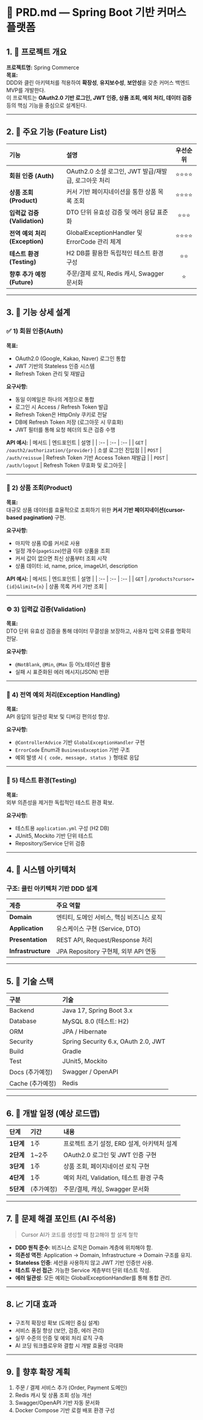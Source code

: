 # 📘 PRD.md — Spring Boot 기반 커머스 플랫폼

## 1. 🎯 프로젝트 개요

**프로젝트명:** Spring Commerce  
**목표:**  
DDD와 클린 아키텍처를 적용하여 **확장성**, **유지보수성**, **보안성**을 갖춘 커머스 백엔드 MVP를 개발한다.  
이 프로젝트는 **OAuth2.0 기반 로그인, JWT 인증, 상품 조회, 예외 처리, 데이터 검증** 등의 핵심 기능을 중심으로 설계된다.

---

## 2. 🧱 주요 기능 (Feature List)

| 기능 | 설명 | 우선순위 |
| :-- | :-- | :--: |
| **회원 인증 (Auth)** | OAuth2.0 소셜 로그인, JWT 발급/재발급, 로그아웃 처리 | ⭐⭐⭐⭐ |
| **상품 조회 (Product)** | 커서 기반 페이지네이션을 통한 상품 목록 조회 | ⭐⭐⭐⭐ |
| **입력값 검증 (Validation)** | DTO 단위 유효성 검증 및 에러 응답 표준화 | ⭐⭐⭐ |
| **전역 예외 처리 (Exception)** | GlobalExceptionHandler 및 ErrorCode 관리 체계 | ⭐⭐⭐⭐ |
| **테스트 환경 (Testing)** | H2 DB를 활용한 독립적인 테스트 환경 구성 | ⭐⭐ |
| **향후 추가 예정 (Future)** | 주문/결제 로직, Redis 캐시, Swagger 문서화 | ⭐ |

---

## 3. 🔐 기능 상세 설계

### ✅ 1) 회원 인증(Auth)

**목표:**  
- OAuth2.0 (Google, Kakao, Naver) 로그인 통합  
- JWT 기반의 Stateless 인증 시스템  
- Refresh Token 관리 및 재발급  

**요구사항:**
- 동일 이메일은 하나의 계정으로 통합
- 로그인 시 Access / Refresh Token 발급
- Refresh Token은 HttpOnly 쿠키로 전달
- DB에 Refresh Token 저장 (로그아웃 시 무효화)
- JWT 필터를 통해 요청 헤더의 토큰 검증 수행

**API 예시:**
| 메서드 | 엔드포인트 | 설명 |
| :-- | :-- | :-- |
| `GET` | `/oauth2/authorization/{provider}` | 소셜 로그인 진입점 |
| `POST` | `/auth/reissue` | Refresh Token 기반 Access Token 재발급 |
| `POST` | `/auth/logout` | Refresh Token 무효화 및 로그아웃 |

---

### 🛒 2) 상품 조회(Product)

**목표:**  
대규모 상품 데이터를 효율적으로 조회하기 위한 **커서 기반 페이지네이션(cursor-based pagination)** 구현.

**요구사항:**
- 마지막 상품 ID를 커서로 사용
- 일정 개수(`pageSize`)만큼 이후 상품을 조회
- 커서 값이 없으면 최신 상품부터 조회 시작
- 상품 데이터: id, name, price, imageUrl, description

**API 예시:**
| 메서드 | 엔드포인트 | 설명 |
| :-- | :-- | :-- |
| `GET` | `/products?cursor={id}&limit={n}` | 상품 목록 커서 기반 조회 |

---

### ⚙️ 3) 입력값 검증(Validation)

**목표:**  
DTO 단위 유효성 검증을 통해 데이터 무결성을 보장하고, 사용자 입력 오류를 명확히 전달.

**요구사항:**
- `@NotBlank`, `@Min`, `@Max` 등 어노테이션 활용  
- 실패 시 표준화된 에러 메시지(JSON) 반환  

---

### 🚨 4) 전역 예외 처리(Exception Handling)

**목표:**  
API 응답의 일관성 확보 및 디버깅 편의성 향상.

**요구사항:**
- `@ControllerAdvice` 기반 `GlobalExceptionHandler` 구현  
- `ErrorCode` Enum과 `BusinessException` 기반 구조  
- 예외 발생 시 `{ code, message, status }` 형태로 응답  

---

### 🧪 5) 테스트 환경(Testing)

**목표:**  
외부 의존성을 제거한 독립적인 테스트 환경 확보.

**요구사항:**
- 테스트용 `application.yml` 구성 (H2 DB)
- JUnit5, Mockito 기반 단위 테스트
- Repository/Service 단위 검증

---

## 4. 🧭 시스템 아키텍처

### 구조: **클린 아키텍처 기반 DDD 설계**

| 계층 | 주요 역할 |
| :-- | :-- |
| **Domain** | 엔티티, 도메인 서비스, 핵심 비즈니스 로직 |
| **Application** | 유스케이스 구현 (Service, DTO) |
| **Presentation** | REST API, Request/Response 처리 |
| **Infrastructure** | JPA Repository 구현체, 외부 API 연동 |

---

## 5. 🧩 기술 스택

| 구분 | 기술 |
| :-- | :-- |
| Backend | Java 17, Spring Boot 3.x |
| Database | MySQL 8.0 (테스트: H2) |
| ORM | JPA / Hibernate |
| Security | Spring Security 6.x, OAuth 2.0, JWT |
| Build | Gradle |
| Test | JUnit5, Mockito |
| Docs (추가예정) | Swagger / OpenAPI |
| Cache (추가예정) | Redis |

---

## 6. 🚧 개발 일정 (예상 로드맵)

| 단계 | 기간 | 내용 |
| :-- | :-- | :-- |
| **1단계** | 1주 | 프로젝트 초기 설정, ERD 설계, 아키텍처 설계 |
| **2단계** | 1~2주 | OAuth2.0 로그인 및 JWT 인증 구현 |
| **3단계** | 1주 | 상품 조회, 페이지네이션 로직 구현 |
| **4단계** | 1주 | 예외 처리, Validation, 테스트 환경 구축 |
| **5단계** | (추가예정) | 주문/결제, 캐싱, Swagger 문서화 |

---

## 7. 🧠 문제 해결 포인트 (AI 주석용)

> Cursor AI가 코드를 생성할 때 참고해야 할 설계 철학

- **DDD 원칙 준수**: 비즈니스 로직은 Domain 계층에 위치해야 함.  
- **의존성 역전**: Application → Domain, Infrastructure → Domain 구조를 유지.  
- **Stateless 인증**: 세션을 사용하지 않고 JWT 기반 인증만 사용.  
- **테스트 우선 접근**: 가능한 Service 계층부터 단위 테스트 작성.  
- **에러 일관성**: 모든 예외는 GlobalExceptionHandler를 통해 통합 관리.

---

## 8. 📈 기대 효과

- 구조적 확장성 확보 (도메인 중심 설계)  
- 서비스 품질 향상 (보안, 검증, 에러 관리)  
- 실무 수준의 인증 및 예외 처리 로직 구축  
- AI 코딩 워크플로우와 결합 시 개발 효율성 극대화

---

## 9. 🔮 향후 확장 계획

1. 주문 / 결제 서비스 추가 (Order, Payment 도메인)  
2. Redis 캐시 및 상품 조회 성능 개선  
3. Swagger/OpenAPI 기반 자동 문서화  
4. Docker Compose 기반 로컬 배포 환경 구성  

